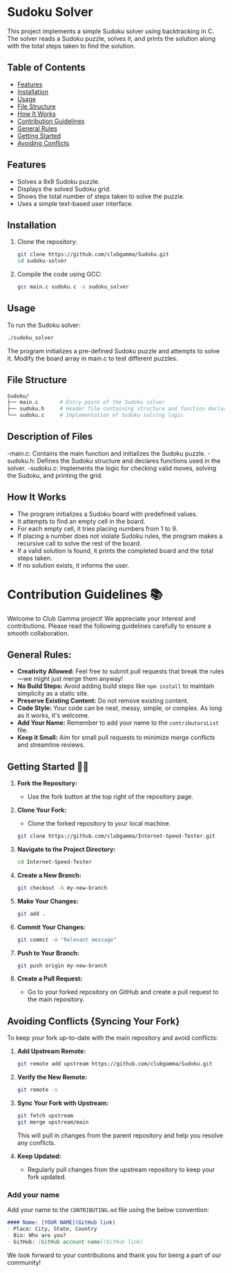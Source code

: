 # Sudoku Solver

This project implements a simple Sudoku solver using backtracking in C. The solver reads a Sudoku puzzle, solves it, and prints the solution along with the total steps taken to find the solution.

## Table of Contents

- [Features](#features)
- [Installation](#installation)
- [Usage](#usage)
- [File Structure](#file-structure)
- [How It Works](#how-it-works)
- [Contribution Guidelines](#contribution-guidelines)
- [General Rules](#general-rules)
- [Getting Started](#setting-started)
- [Avoiding Conflicts](#avoiding-conflicts)

## Features

- Solves a 9x9 Sudoku puzzle.
- Displays the solved Sudoku grid.
- Shows the total number of steps taken to solve the puzzle.
- Uses a simple text-based user interface.

## Installation

1. Clone the repository:
   ```bash
   git clone https://github.com/clubgamma/Sudoku.git
   cd sudoku-solver

2. Compile the code using GCC:
   ```bash
   gcc main.c sudoku.c -o sudoku_solver

## Usage
To run the Sudoku solver:
   ```bash
   ./sudoku_solver
  ```


The program initializes a pre-defined Sudoku puzzle and attempts to solve it. Modify the board array in main.c to test different puzzles.

## File Structure
   ```bash
   Sudoku/
   ├── main.c       # Entry point of the Sudoku solver
   ├── sudoku.h     # Header file containing structure and function declarations
   └── sudoku.c     # Implementation of Sudoku solving logic
  ```

## Description of Files
-main.c: Contains the main function and initializes the Sudoku puzzle.
-sudoku.h: Defines the Sudoku structure and declares functions used in the solver.
-sudoku.c: Implements the logic for checking valid moves, solving the Sudoku, and printing the grid.

## How It Works
- The program initializes a Sudoku board with predefined values.
- It attempts to find an empty cell in the board.
- For each empty cell, it tries placing numbers from 1 to 9.
- If placing a number does not violate Sudoku rules, the program makes a recursive call to solve the rest of the board.
- If a valid solution is found, it prints the completed board and the total steps taken.
- If no solution exists, it informs the user.

# Contribution Guidelines 📚

Welcome to Club Gamma project! We appreciate your interest and contributions. Please read the following guidelines carefully to ensure a smooth collaboration.

## General Rules:

- **Creativity Allowed:** Feel free to submit pull requests that break the rules—we might just merge them anyway!
- **No Build Steps:** Avoid adding build steps like `npm install` to maintain simplicity as a static site.
- **Preserve Existing Content:** Do not remove existing content.
- **Code Style:** Your code can be neat, messy, simple, or complex. As long as it works, it's welcome.
- **Add Your Name:** Remember to add your name to the `contributorsList` file.
- **Keep it Small:** Aim for small pull requests to minimize merge conflicts and streamline reviews.

## Getting Started 🤗🚀

1. **Fork the Repository:**
   - Use the fork button at the top right of the repository page.

2. **Clone Your Fork:**
   - Clone the forked repository to your local machine.

   ```bash
   git clone https://github.com/clubgamma/Internet-Speed-Tester.git
   ```

3. **Navigate to the Project Directory:**

   ```bash
   cd Internet-Speed-Tester
   ```

4. **Create a New Branch:**

   ```bash
   git checkout -b my-new-branch
   ```

5. **Make Your Changes:**
  
   ```bash
   git add .
   ```

6. **Commit Your Changes:**

   ```bash
   git commit -m "Relevant message"
   ```

7. **Push to Your Branch:**

   ```bash
   git push origin my-new-branch
   ```

8. **Create a Pull Request:**
   - Go to your forked repository on GitHub and create a pull request to the main repository.

## Avoiding Conflicts {Syncing Your Fork}

To keep your fork up-to-date with the main repository and avoid conflicts:

1. **Add Upstream Remote:**

   ```bash
   git remote add upstream https://github.com/clubgamma/Sudoku.git
   ```

2. **Verify the New Remote:**

   ```bash
   git remote -v
   ```

3. **Sync Your Fork with Upstream:**

   ```bash
   git fetch upstream
   git merge upstream/main
   ```

   This will pull in changes from the parent repository and help you resolve any conflicts.

4. **Keep Updated:**
   - Regularly pull changes from the upstream repository to keep your fork updated.


###  Add your name
Add your name to the `CONTRIBUTING.md` file using the below convention:

```markdown
#### Name: [YOUR NAME](GitHub link)
- Place: City, State, Country
- Bio: Who are you?
- GitHub: [GitHub account name](GitHub link)
```

We look forward to your contributions and thank you for being a part of our community!
  
